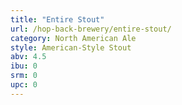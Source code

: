```yaml
---
title: "Entire Stout"
url: /hop-back-brewery/entire-stout/
category: North American Ale
style: American-Style Stout
abv: 4.5
ibu: 0
srm: 0
upc: 0
---
```


